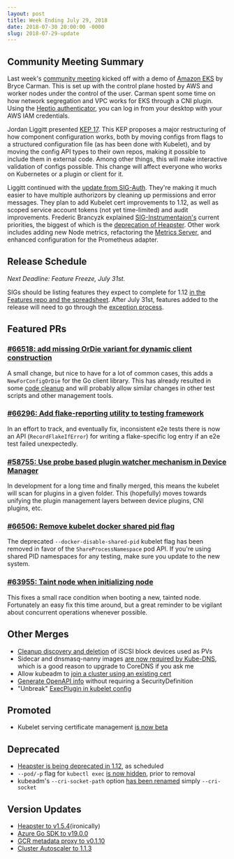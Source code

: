 ```yaml
---
layout: post
title: Week Ending July 29, 2018
date: 2018-07-30 20:00:00 -0000
slug: 2018-07-29-update
---
```


## Community Meeting Summary

Last week's [community meeting](http://bit.ly/k8scommunity) kicked off with a demo of [Amazon EKS](https://aws.amazon.com/eks/) by Bryce Carman.  This is set up with the control plane hosted by AWS and worker nodes under the control of the user.  Carman spent some time on how network segregation and VPC works for EKS through a CNI plugin. Using the [Heptio authenticator](https://github.com/kubernetes-sigs/aws-iam-authenticator), you can log in from your desktop with your AWS IAM credentials.

Jordan Liggitt presented [KEP 17](https://github.com/kubernetes/community/blob/master/keps/sig-cluster-lifecycle/0014-20180707-componentconfig-api-types-to-staging.md).  This KEP proposes a major restructuring of how component configuration works, both by moving configs from flags to a structured configuration file (as has been done with Kubelet), and by moving the config API types to their own repos, making it possible to include them in external code.  Among other things, this will make interactive validation of configs possible.  This change will affect everyone who works on Kubernetes or a plugin or client for it.

Liggitt continued with the [update from SIG-Auth](https://docs.google.com/presentation/d/1MAIypro-bcLC7wNEnIazYqmCL6ILBN69uUWIBw7QBIY/edit#slide=id.g3dc1d93d29_0_0).  They're making it much easier to have multiple authorizors by cleaning up permissions and error messages. They plan to add Kubelet cert improvements to 1.12, as well as scoped service account tokens (not yet time-limited) and audit improvements. Frederic Brancyzk explained [SIG-Instrumentaion's](https://github.com/kubernetes/community/tree/master/sig-instrumentation) current priorities, the biggest of which is the [deprecation of Heapster](https://github.com/kubernetes/heapster/blob/master/docs/deprecation.md).  Other work includes adding new Node metrics, refactoring the [Metrics Server](https://github.com/kubernetes/heapster/blob/master/docs/deprecation.md), and enhanced configuration for the Prometheus adapter.

## Release Schedule

*Next Deadline: Feature Freeze, July 31st.*

SIGs should be listing features they expect to complete for 1.12 [in the Features repo and the spreadsheet](https://groups.google.com/d/topic/kubernetes-dev/T-kIHtgS5J4/discussion).  After July 31st, features added to the release will need to go through the [exception process](https://github.com/kubernetes/features/blob/master/EXCEPTIONS.md).

## Featured PRs

### [#66518: add missing OrDie variant for dynamic client construction](https://github.com/kubernetes/kubernetes/pull/66518)

A small change, but nice to have for a lot of common cases, this adds a
`NewForConfigOrDie` for the Go client library. This has already resulted in some
[code cleanup](https://github.com/kubernetes/kubernetes/pull/66299) and will
probably allow similar changes in other test scripts and other management tools.

### [#66296: Add flake-reporting utility to testing framework](https://github.com/kubernetes/kubernetes/pull/66296)

In an effort to track, and eventually fix, inconsistent e2e tests there is now
an API (`RecordFlakeIfError`) for writing a flake-specific log entry if an e2e
test failed unexpectedly.

### [#58755: Use probe based plugin watcher mechanism in Device Manager](https://github.com/kubernetes/kubernetes/pull/58755)

In development for a long time and finally merged, this means the kubelet will
scan for plugins in a given folder. This (hopefully) moves towards unifying the
plugin management layers between device plugins, CNI plugins, etc.

### [#66506: Remove kubelet docker shared pid flag](https://github.com/kubernetes/kubernetes/pull/66506)

The deprecated `--docker-disable-shared-pid` kubelet flag has been removed in
favor of the `ShareProcessNamespace` pod API. If you're using shared PID namespaces
for any testing, make sure you update to the new system.

### [#63955: Taint node when initializing node](https://github.com/kubernetes/kubernetes/pull/63955)

This fixes a small race condition when booting a new, tainted node. Fortunately
an easy fix this time around, but a great reminder to be vigilant about
concurrent operations whenever possible.

## Other Merges

* [Cleanup discovery and deletion](https://github.com/kubernetes/kubernetes/pull/63176) of iSCSI block devices used as PVs
* Sidecar and dnsmasq-nanny images [are now required by Kube-DNS](https://github.com/kubernetes/kubernetes/pull/66499), which is a good reason to upgrade to CoreDNS if you ask me
* Allow kubeadm to [join a cluster using an existing cert](https://github.com/kubernetes/kubernetes/pull/66482)
* [Generate OpenAPI info](https://github.com/kubernetes/kubernetes/pull/66411) without requiring a SecurityDefinition
* "Unbreak" [ExecPlugin in kubelet config](https://github.com/kubernetes/kubernetes/pull/66395)

## Promoted

* Kubelet serving certificate management [is now beta](https://github.com/kubernetes/kubernetes/pull/66726)

## Deprecated

* [Heapster is being deprecated in 1.12](https://github.com/kubernetes/heapster/blob/master/docs/deprecation.md), as scheduled
* `--pod/-p` flag for `kubectl exec` [is now hidden](https://github.com/kubernetes/kubernetes/pull/66558), prior to removal
* kubeadm's `--cri-socket-path` option [has been renamed](https://github.com/kubernetes/kubernetes/pull/66382) simply `--cri-socket`

## Version Updates

* [Heapster to v1.5.4](https://github.com/kubernetes/kubernetes/pull/66676)(ironically)
* [Azure Go SDK to v19.0.0](https://github.com/kubernetes/kubernetes/pull/66648)
* [GCR metadata proxy to v0.1.10](https://github.com/kubernetes/kubernetes/pull/66630)
* [Cluster Autoscaler to 1.1.3](https://github.com/kubernetes/kubernetes/pull/65809)
